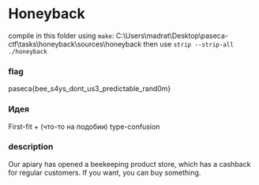 # Honeyback
compile in this folder using `make`: C:\Users\madrat\Desktop\paseca-ctf\tasks\honeyback\sources\honeyback
then use `strip --strip-all ./honeyback`
### flag
paseca{bee_s4ys_dont_us3_predictable_rand0m}
### Идея
First-fit + (что-то на подобии) type-confusion
### description
Our apiary has opened a beekeeping product store, which has a cashback for regular customers. If you want, you can buy something.
